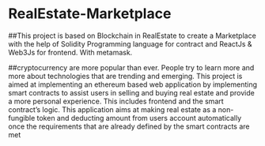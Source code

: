 # RealEstate-Marketplace

##This project is based on Blockchain in RealEstate  to create a Marketplace  with the help of Solidity Programming language for contract and ReactJs &amp; Web3Js for frontend. With metamask.

##cryptocurrency are more popular than ever. People try to learn more and more about technologies that are trending and emerging. 
This project is aimed at implementing an ethereum based web application by implementing smart contracts to assist users in 
selling and buying real estate and provide a more personal experience. This includes frontend and the smart contract’s logic. This 
application aims at making real estate as a non-fungible token and deducting amount from users account automatically once the 
requirements that are already defined by the smart contracts are met
